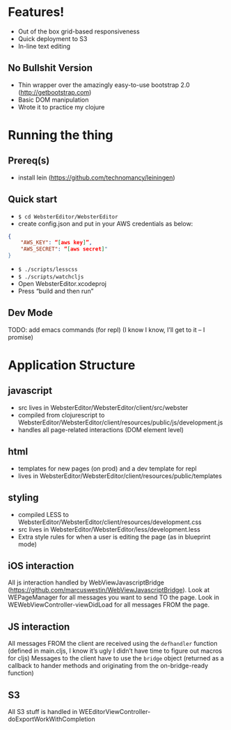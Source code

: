# Features!
* Out of the box grid-based responsiveness
* Quick deployment to S3
* In-line text editing

## No Bullshit Version
* Thin wrapper over the amazingly easy-to-use bootstrap 2.0 (http://getbootstrap.com)
* Basic DOM manipulation
* Wrote it to practice my clojure

# Running the thing

## Prereq(s)
* install lein (https://github.com/technomancy/leiningen)


## Quick start
* `$ cd WebsterEditor/WebsterEditor`
* create config.json and put in your AWS credentials as below:

```json
{
    "AWS_KEY": “[aws key]”,
    "AWS_SECRET": “[aws secret]"
}
```

* `$ ./scripts/lesscss`
* `$ ./scripts/watchcljs`
* Open WebsterEditor.xcodeproj
* Press “build and then run”

## Dev Mode
TODO: add emacs commands (for repl) (I know I know, I’ll get to it – I promise)

# Application Structure

## javascript
* src lives in WebsterEditor/WebsterEditor/client/src/webster
* compiled from clojurescript to WebsterEditor/WebsterEditor/client/resources/public/js/development.js
* handles all page-related interactions (DOM element level)

## html
* templates for new pages (on prod) and a dev template for repl
* lives in WebsterEditor/WebsterEditor/client/resources/public/templates

## styling
* compiled LESS to WebsterEditor/WebsterEditor/client/resources/development.css
* src lives in WebsterEditor/WebsterEditor/less/development.less
* Extra style rules for when a user is editing the page (as in blueprint mode)

## iOS interaction
All js interaction handled by WebViewJavascriptBridge (https://github.com/marcuswestin/WebViewJavascriptBridge). Look at WEPageManager for all messages you want to send TO the page. Look in WEWebViewController-viewDidLoad for all messages FROM the page.

## JS interaction
All messages FROM the client are received using the `defhandler` function (defined in main.cljs, I know it’s ugly I didn’t have time to figure out macros for cljs)
Messages to the client have to use the `bridge` object (returned as a callback to hander methods and originating from the on-bridge-ready function)

## S3
All S3 stuff is handled in WEEditorViewController-doExportWorkWithCompletion
